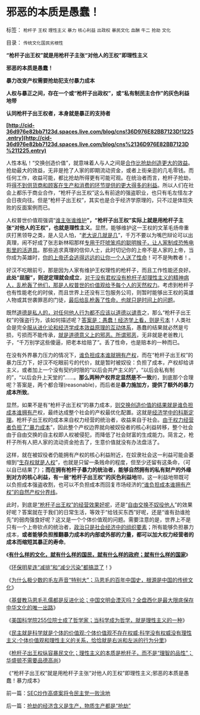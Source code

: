 # 邪恶的本质是愚蠢！

标签： `枪杆子` `王权` `理性主义` `暴力` `核心利益` `出政权` `暴民文化` `血酬` `牛二` `抢劫` `文化` 

目录： `传统文化国民劣根性`

**“枪杆子出王权”就是用枪杆子主张“对他人的王权”即理性主义**

**邪恶的本质是愚蠢！**

**暴力改变产权需要抢劫犯支付暴力成本**

**人权与暴正之间，存在一个或“枪杆子出政权”，或“私有制民主合作”的灰色利益地带**

**认同枪杆子出王权者，本身就是暴正的支持者**

**[http://cid-36d976e82bb7123d.spaces.live.com/blog/cns!36D976E82BB7123D!1225.entry](http://cid-36d976e82bb7123d.spaces.live.com/blog/cns%2136D976E82BB7123D%211225.entry)**

人性本私！“交换创造价值”，就意味着人与人之间是[合作比抢劫创造更大的效益](../../../2009/10/19/为什么抢劫不能创造社会效益.md)。抢劫最大的效益，无非是抢了人家的即期流动资金，或者上街亲逛的几毛零钱。而任何工作，收益可能，都比抢劫所得更有可能可观。在统治者而言，枪杆子抢劫，将[得不到供货商和顾客在生产和消费的环节提供的更大得多的利益](../../../2009/10/13/两千年社稷延寿之九字真言.md)。所以人们在社会上都乐于商业合作，“枪杆子出王权”这么有前途的强盗职业，也只有毛左怪左才会日夜向往。但是“枪杆子出王权”，其实也是合乎经济学原理的，只不过是体现失败的反面案例而已。

人权普世价值观强调“[谁主张谁维护](../../../2009/9/3/谁主张谁维护，妥协是实力平衡的结果.md)**”，“枪杆子出王权”实际上就是用枪杆子主张“对他人的王权”，也就是理性主义**。显然，能够维护这一王权的文革毛炀帝重庆打黑领导之类，是人见人怕，“[老大说几就是几](../../../2009/11/24/科学求知“五不争论”只讲事实.md)”，千万不要以为嘴巴辩论可以出真理，闹不好成了张志新林昭那样[专用于吓唬笨鸡的聪明猴子，让人家制成恐怖电影里的活道具](../../../2009/8/6/被杀的猴子和被吓的鸡.md)。那些追求真理的信仰人士，此时切记你的上帝不是人家的上帝，当你成为英雄时，[你的上帝还会逃得远远的让你一个人送了性命](../../../2009/9/4/上帝总是和您的正义离得远远的.md)！可不是殉教者！。

好汉不吃眼前亏，那是因为人家有维护王权理性的枪杆子，而且工作性能还良好。**此处“屈服”，则逆定理就会成立**，[对于没有君权没有枪杆子却理性主义的精神病人，乱枪轰了他们，那是人权普世的价值观给予每个人的天然权力](../../../2010/1/30/邪恶的三个层次.md)。考虑到枪杆子也有性能老化的时侯，而且世界上还没有三包服务公司，则暂时能够出王权的英雄人物或其世袭罪恶的门徒，[最后给乱枪轰了性命，也就只是时间上的问题](http://blog.sina.com.cn/s/blog_5563a64d0100cz6e.html)。

既然[道德是私人的，对任何他人行为都不应该以道德以谴责](http://blog.sina.com.cn/s/blog_5563a64d0100c3aq.html)之，那么“枪杆子出王权”的强盗行为，该如何描述呢？[答案是：愚蠢！经济学上看，则是亏本](../../../2009/3/27/所谓“永不妥协”的美德就是极端的自私及愚蠢.md)！人类社会是完全[服从进化论和经济学成本效益原理的互动体系](../../../2010/1/15/进化论本质规律就是成本效益定律.md)，愚蠢的结果就必然是亏损，亏损而不能传承，[就是道德意义上的邪恶。所谓邪恶](../../../2010/2/10/邪恶也许只是一种病！有病！.md)，无非就是老爸教儿子，“千万别学这些傻逼，把老本给赔了”。丢了性命，也是赔本的一种而已。

在没有外界暴力压力的情况下，[谁负担成本谁就拥有产权](../../../2009/10/9/完全相反的是非标准.md)，而在“枪杆子出王权”的暴力压力下，好汉不吃眼前亏的代价，就是暂时被奴役：负担了成本，产权却给讲主义，或者加上一个没有契约时限的“以后会共产主义的”，“以后会私有制的”，“以后会升上天堂的”……。**那么两种产权界定显然是不一致**的，到底那个合理呢？答案是，两个都合理(reasonable)，而后者是**暴力施加方，提供了额外的暴力成本所致**。

显然，如果不是有“枪杆子出王权”的暴力成本，[则交换创造价值的结果就是谁负担成本谁拥有产](../../../2010/3/15/没有自治就无所谓民主.md)权，最终达成整个社会的产权最优化配置。这就是[经济学中的科斯定理](../../../2009/7/21/科斯定理解读中国经济现象.md)。枪杆子出王权的成本来自权力经营的统治者，收益来自于社会。[由于权力经营者负担了“暴力成本](../../../2009/5/14/权力经营的风险和成本.md)”，因此整个产权边界就向被奴役者的核心利益转移，整个社会由于自由交换的自主权即人权被侵犯，而降低了社会财富的生成能力。简言之，枪杆子所有人把人家的流动资金抢去了，生意价值就没有办法盘活了。

这样，就在被奴役者仍能拥有产权的核心利益附近，在奴隶社会这一利益可能会萎缩到“[生存权就是人权](../../../2009/11/8/马斯洛的需求层次理论和“生存权是最大的人权”.md)”，也就是只留一条贱命的程度，但至少还留有这条命，（可以自已结果了）；**而在拥有枪杆子暴力的统治者，能够自然拥有的私有财产的外缘到对方的核心利益，有一层“枪杆子出王权”的灰色利益地**带。这一利益地带既可以负担成本强盗收割，也可以不负担成本而回复市场经济的[“谁负担成本谁拥有产权”的自然产权分界线](../../../2009/8/23/为什么“世风日下，人心不古”？.md)。

此时，到底是[“枪杆子出王权”的经营效果好呢](../../../2010/5/5/古埃及的历史不是法老的历史.md)，还是“[自由交换不奴役他人](../../../2008/7/28/民主Vs君主；人权Vs君权；民生Vs国家利益.md)”的效果好呢？答案就在于我们的日常生活，等效于“给钱买东西”好呢，还是“谁有劲谁抢先”的弱肉强食好呢？这又是一个个体价值观的问题。需要注意的是，世界上不是只有一个上帝钦点的统治者，[政治只是社会经济中的组织要素](../../../2010/3/20/政治只是经济学中的一种组织要素.md)；所有能够负担暴力成本，**或者能够负担推翻暴力成本的内部或外部的力量，都可以加大权力经营者的成本而缩短其暴正的寿命**。

《[**有什么样的文化，就有什么样的国民，就有什么样的政府；就有什么样的国家**](../../../2009/12/31/有什么样的文化，就有什么样的国民.md)》

《[环保明星连“减排”和“减少污染”都搞混了](../../../2010/1/6/环保明星连“减排”和“减少污染”都搞混了！.md)！》

《[为什么极少数的毛左声音“特别大”；马恩毛的百年中国史，根源是中国的传统文化](../../../2010/5/10/马恩毛都是中国传统文化的选择.md)》

《[基督教马恩毛孔儒都是反进化论；中国文明会湮灭吗？全盘西化是最大限底保存中华文化的唯一出路](../../../2010/5/10/个体价值观，是保存中华文化的唯一出路.md)》

《[美国科学院255位院士成了哲学家；当科学成为哲学，就是理性主义的一种](../../../2010/5/10/美国科学院255位院士成了理性主义哲学家.md)》

《[民主就是科学就是个体的价值观;个体价值观不存在权威;科学没有权威没有理性主义;个体价值观和理性主义的关系，恰恰就是右派和左派的行为分里](../../../2010/5/10/理性主义科学家是不是很牛逼的大祭师？.md)》

《[枪杆子出王权纵容暴民文化；理性主义的本质是枪杆子，而不是“理智的品性”；华盛顿不需要品德高尚](../../../2010/5/10/华盛顿不必要品德高尚.md)》

《“枪杆子出王权”就是用枪杆子主张“对他人的王权”即理性主义;邪恶的本质是愚蠢！暴力成本》

前一篇：[SEC炒作高盛案将令民主党一败涂地](../../../2010/5/11/SEC炒作高盛案将令民主党一败涂地.md)

后一篇：[抢劫的经济含义是生产，物质生产都是“抢劫”](../../../2010/5/11/抢劫的经济含义是生产，物质生产都是“抢劫”.md)